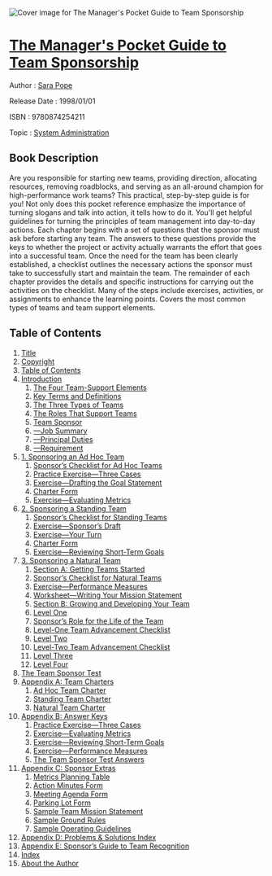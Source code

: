 ![Cover image for The Manager&#39;s Pocket Guide to Team Sponsorship](https://imgdetail.ebookreading.net/cover/cover/system_admin/EB9780874254211.jpg)

[The Manager&#39;s Pocket Guide to Team Sponsorship](https://ebookreading.net/view/book/The+Manager%26%2339%3Bs+Pocket+Guide+to+Team+Sponsorship-EB9780874254211_1.html "The Manager&#39;s Pocket Guide to Team Sponsorship")
====================================================================================================================

Author : [Sara Pope](https://ebookreading.net/search/author/Sara+Pope)

Release Date : 1998/01/01

ISBN : 9780874254211

Topic : [System Administration](https://ebookreading.net/search/category/system-administration)

Book Description
-----------------

Are you responsible for starting new teams, providing direction, allocating resources, removing roadblocks, and serving as an all-around champion for high-performance work teams? This practical, step-by-step guide is for you! Not only does this pocket reference emphasize the importance of turning slogans and talk into action, it tells how to do it. You'll get helpful guidelines for turning the principles of team management into day-to-day actions. Each chapter begins with a set of questions that the sponsor must ask before starting any team. The answers to these questions provide the keys to whether the project or activity actually warrants the effort that goes into a successful team. Once the need for the team has been clearly established, a checklist outlines the necessary actions the sponsor must take to successfully start and maintain the team. The remainder of each chapter provides the details and specific instructions for carrying out the activities on the checklist. Many of the steps include exercises, activities, or assignments to enhance the learning points. Covers the most common types of teams and team support elements.
              
Table of Contents
-----------------

1. [Title](https://ebookreading.net/view/book/The+Manager%26%2339%3Bs+Pocket+Guide+to+Team+Sponsorship-EB9780874254211_1.html)
1. [Copyright](https://ebookreading.net/view/book/The+Manager%26%2339%3Bs+Pocket+Guide+to+Team+Sponsorship-EB9780874254211_2.html)
1. [Table of Contents](https://ebookreading.net/view/book/The+Manager%26%2339%3Bs+Pocket+Guide+to+Team+Sponsorship-EB9780874254211_3.html)
1. [Introduction](https://ebookreading.net/view/book/The+Manager%26%2339%3Bs+Pocket+Guide+to+Team+Sponsorship-EB9780874254211_4.html#rlink1)
    1. [The Four Team-Support Elements](https://ebookreading.net/view/book/The+Manager%26%2339%3Bs+Pocket+Guide+to+Team+Sponsorship-EB9780874254211_5.html#rlink2)
    1. [Key Terms and Definitions](https://ebookreading.net/view/book/The+Manager%26%2339%3Bs+Pocket+Guide+to+Team+Sponsorship-EB9780874254211_6.html#rlink3)
    1. [The Three Types of Teams](https://ebookreading.net/view/book/The+Manager%26%2339%3Bs+Pocket+Guide+to+Team+Sponsorship-EB9780874254211_7.html#rlink4)
    1. [The Roles That Support Teams](https://ebookreading.net/view/book/The+Manager%26%2339%3Bs+Pocket+Guide+to+Team+Sponsorship-EB9780874254211_8.html#rlink5)
    1. [Team Sponsor](https://ebookreading.net/view/book/The+Manager%26%2339%3Bs+Pocket+Guide+to+Team+Sponsorship-EB9780874254211_9.html#rlink6)
    1. [—Job Summary](https://ebookreading.net/view/book/The+Manager%26%2339%3Bs+Pocket+Guide+to+Team+Sponsorship-EB9780874254211_10.html#rlink7)
    1. [—Principal Duties](https://ebookreading.net/view/book/The+Manager%26%2339%3Bs+Pocket+Guide+to+Team+Sponsorship-EB9780874254211_11.html#rlink8)
    1. [—Requirement](https://ebookreading.net/view/book/The+Manager%26%2339%3Bs+Pocket+Guide+to+Team+Sponsorship-EB9780874254211_12.html#rlink9)
1. [1. Sponsoring an Ad Hoc Team](https://ebookreading.net/view/book/The+Manager%26%2339%3Bs+Pocket+Guide+to+Team+Sponsorship-EB9780874254211_13.html#rlink10)
    1. [Sponsor’s Checklist for Ad Hoc Teams](https://ebookreading.net/view/book/The+Manager%26%2339%3Bs+Pocket+Guide+to+Team+Sponsorship-EB9780874254211_14.html#rlink12)
    1. [Practice Exercise—Three Cases](https://ebookreading.net/view/book/The+Manager%26%2339%3Bs+Pocket+Guide+to+Team+Sponsorship-EB9780874254211_15.html#rlink13)
    1. [Exercise—Drafting the Goal Statement](https://ebookreading.net/view/book/The+Manager%26%2339%3Bs+Pocket+Guide+to+Team+Sponsorship-EB9780874254211_16.html#rlink14)
    1. [Charter Form](https://ebookreading.net/view/book/The+Manager%26%2339%3Bs+Pocket+Guide+to+Team+Sponsorship-EB9780874254211_17.html#rlink15)
    1. [Exercise—Evaluating Metrics](https://ebookreading.net/view/book/The+Manager%26%2339%3Bs+Pocket+Guide+to+Team+Sponsorship-EB9780874254211_18.html#rlink16)
1. [2. Sponsoring a Standing Team](https://ebookreading.net/view/book/The+Manager%26%2339%3Bs+Pocket+Guide+to+Team+Sponsorship-EB9780874254211_19.html#rlink17)
    1. [Sponsor’s Checklist for Standing Teams](https://ebookreading.net/view/book/The+Manager%26%2339%3Bs+Pocket+Guide+to+Team+Sponsorship-EB9780874254211_20.html#rlink19)
    1. [Exercise—Sponsor’s Draft](https://ebookreading.net/view/book/The+Manager%26%2339%3Bs+Pocket+Guide+to+Team+Sponsorship-EB9780874254211_21.html#rlink20)
    1. [Exercise—Your Turn](https://ebookreading.net/view/book/The+Manager%26%2339%3Bs+Pocket+Guide+to+Team+Sponsorship-EB9780874254211_22.html#rlink21)
    1. [Charter Form](https://ebookreading.net/view/book/The+Manager%26%2339%3Bs+Pocket+Guide+to+Team+Sponsorship-EB9780874254211_23.html#rlink22)
    1. [Exercise—Reviewing Short-Term Goals](https://ebookreading.net/view/book/The+Manager%26%2339%3Bs+Pocket+Guide+to+Team+Sponsorship-EB9780874254211_24.html#rlink23)
1. [3. Sponsoring a Natural Team](https://ebookreading.net/view/book/The+Manager%26%2339%3Bs+Pocket+Guide+to+Team+Sponsorship-EB9780874254211_25.html#rlink24)
    1. [Section A: Getting Teams Started](https://ebookreading.net/view/book/The+Manager%26%2339%3Bs+Pocket+Guide+to+Team+Sponsorship-EB9780874254211_26.html#rlink26)
    1. [Sponsor’s Checklist for Natural Teams](https://ebookreading.net/view/book/The+Manager%26%2339%3Bs+Pocket+Guide+to+Team+Sponsorship-EB9780874254211_27.html#rlink27)
    1. [Exercise—Performance Measures](https://ebookreading.net/view/book/The+Manager%26%2339%3Bs+Pocket+Guide+to+Team+Sponsorship-EB9780874254211_28.html#rlink28)
    1. [Worksheet—Writing Your Mission Statement](https://ebookreading.net/view/book/The+Manager%26%2339%3Bs+Pocket+Guide+to+Team+Sponsorship-EB9780874254211_29.html#rlink29)
    1. [Section B: Growing and Developing Your Team](https://ebookreading.net/view/book/The+Manager%26%2339%3Bs+Pocket+Guide+to+Team+Sponsorship-EB9780874254211_30.html#rlink30)
    1. [Level One](https://ebookreading.net/view/book/The+Manager%26%2339%3Bs+Pocket+Guide+to+Team+Sponsorship-EB9780874254211_30.html#rlink31)
    1. [Sponsor’s Role for the Life of the Team](https://ebookreading.net/view/book/The+Manager%26%2339%3Bs+Pocket+Guide+to+Team+Sponsorship-EB9780874254211_31.html#rlink32)
    1. [Level-One Team Advancement Checklist](https://ebookreading.net/view/book/The+Manager%26%2339%3Bs+Pocket+Guide+to+Team+Sponsorship-EB9780874254211_32.html#rlink33)
    1. [Level Two](https://ebookreading.net/view/book/The+Manager%26%2339%3Bs+Pocket+Guide+to+Team+Sponsorship-EB9780874254211_32.html#rlink34)
    1. [Level-Two Team Advancement Checklist](https://ebookreading.net/view/book/The+Manager%26%2339%3Bs+Pocket+Guide+to+Team+Sponsorship-EB9780874254211_33.html#rlink35)
    1. [Level Three](https://ebookreading.net/view/book/The+Manager%26%2339%3Bs+Pocket+Guide+to+Team+Sponsorship-EB9780874254211_33.html#rlink36)
    1. [Level Four](https://ebookreading.net/view/book/The+Manager%26%2339%3Bs+Pocket+Guide+to+Team+Sponsorship-EB9780874254211_33.html#rlink37)
1. [The Team Sponsor Test](https://ebookreading.net/view/book/The+Manager%26%2339%3Bs+Pocket+Guide+to+Team+Sponsorship-EB9780874254211_34.html#rlink38)
1. [Appendix A: Team Charters](https://ebookreading.net/view/book/The+Manager%26%2339%3Bs+Pocket+Guide+to+Team+Sponsorship-EB9780874254211_35.html#rlink39)
    1. [Ad Hoc Team Charter](https://ebookreading.net/view/book/The+Manager%26%2339%3Bs+Pocket+Guide+to+Team+Sponsorship-EB9780874254211_36.html#rlink41)
    1. [Standing Team Charter](https://ebookreading.net/view/book/The+Manager%26%2339%3Bs+Pocket+Guide+to+Team+Sponsorship-EB9780874254211_37.html#rlink42)
    1. [Natural Team Charter](https://ebookreading.net/view/book/The+Manager%26%2339%3Bs+Pocket+Guide+to+Team+Sponsorship-EB9780874254211_38.html#rlink43)
1. [Appendix B: Answer Keys](https://ebookreading.net/view/book/The+Manager%26%2339%3Bs+Pocket+Guide+to+Team+Sponsorship-EB9780874254211_39.html#rlink44)
    1. [Practice Exercise—Three Cases](https://ebookreading.net/view/book/The+Manager%26%2339%3Bs+Pocket+Guide+to+Team+Sponsorship-EB9780874254211_40.html#rlink46)
    1. [Exercise—Evaluating Metrics](https://ebookreading.net/view/book/The+Manager%26%2339%3Bs+Pocket+Guide+to+Team+Sponsorship-EB9780874254211_41.html#rlink47)
    1. [Exercise—Reviewing Short-Term Goals](https://ebookreading.net/view/book/The+Manager%26%2339%3Bs+Pocket+Guide+to+Team+Sponsorship-EB9780874254211_42.html#rlink48)
    1. [Exercise—Performance Measures](https://ebookreading.net/view/book/The+Manager%26%2339%3Bs+Pocket+Guide+to+Team+Sponsorship-EB9780874254211_43.html#rlink49)
    1. [The Team Sponsor Test Answers](https://ebookreading.net/view/book/The+Manager%26%2339%3Bs+Pocket+Guide+to+Team+Sponsorship-EB9780874254211_44.html#rlink50)
1. [Appendix C: Sponsor Extras](https://ebookreading.net/view/book/The+Manager%26%2339%3Bs+Pocket+Guide+to+Team+Sponsorship-EB9780874254211_45.html#rlink51)
    1. [Metrics Planning Table](https://ebookreading.net/view/book/The+Manager%26%2339%3Bs+Pocket+Guide+to+Team+Sponsorship-EB9780874254211_46.html#rlink53)
    1. [Action Minutes Form](https://ebookreading.net/view/book/The+Manager%26%2339%3Bs+Pocket+Guide+to+Team+Sponsorship-EB9780874254211_47.html#rlink54)
    1. [Meeting Agenda Form](https://ebookreading.net/view/book/The+Manager%26%2339%3Bs+Pocket+Guide+to+Team+Sponsorship-EB9780874254211_48.html#rlink55)
    1. [Parking Lot Form](https://ebookreading.net/view/book/The+Manager%26%2339%3Bs+Pocket+Guide+to+Team+Sponsorship-EB9780874254211_49.html#rlink56)
    1. [Sample Team Mission Statement](https://ebookreading.net/view/book/The+Manager%26%2339%3Bs+Pocket+Guide+to+Team+Sponsorship-EB9780874254211_50.html#rlink57)
    1. [Sample Ground Rules](https://ebookreading.net/view/book/The+Manager%26%2339%3Bs+Pocket+Guide+to+Team+Sponsorship-EB9780874254211_51.html#rlink58)
    1. [Sample Operating Guidelines](https://ebookreading.net/view/book/The+Manager%26%2339%3Bs+Pocket+Guide+to+Team+Sponsorship-EB9780874254211_52.html#rlink59)
1. [Appendix D: Problems &amp; Solutions Index](https://ebookreading.net/view/book/The+Manager%26%2339%3Bs+Pocket+Guide+to+Team+Sponsorship-EB9780874254211_53.html#rlink60)
1. [Appendix E: Sponsor’s Guide to Team Recognition](https://ebookreading.net/view/book/The+Manager%26%2339%3Bs+Pocket+Guide+to+Team+Sponsorship-EB9780874254211_54.html#rlink62)
1. [Index](https://ebookreading.net/view/book/The+Manager%26%2339%3Bs+Pocket+Guide+to+Team+Sponsorship-EB9780874254211_55.html#rlink64)
1. [About the Author](https://ebookreading.net/view/book/The+Manager%26%2339%3Bs+Pocket+Guide+to+Team+Sponsorship-EB9780874254211_56.html#rlink65)

